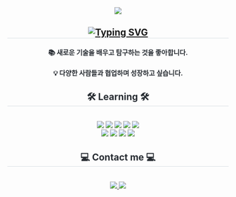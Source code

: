 <div align= "center">
    <img src="https://capsule-render.vercel.app/api?type=waving&color=gradient&height=240&text=Hello👋%20J.K.%20World%20!&animation=fadeIn&fontColor=000000&fontSize=70" />
    </div>
    <div align= "center"> 
    <h2 style="border-bottom: 1px solid #d8dee4; color: #282d33;"><a href="https://git.io/typing-svg"><img src="https://readme-typing-svg.demolab.com?font=Jua&size=28&pause=1000&color=D8DEE4&vCenter=true&width=800&lines=%F0%9F%9A%80+%ED%94%84%EB%A1%A0%ED%8A%B8%EC%97%94%EB%93%9C+%EA%B0%9C%EB%B0%9C%EC%9E%90%EA%B0%80+%EB%90%98%EA%B8%B0+%EC%9C%84%ED%95%B4+%EB%81%8A%EC%9E%84%EC%97%86%EC%9D%B4+%EB%B0%B0%EC%9A%B0%EA%B3%A0+%EC%84%B1%EC%9E%A5%ED%95%98%EB%8A%94+%EC%A4%91%EC%9E%85%EB%8B%88%EB%8B%A4.+%F0%9F%9A%80" alt="Typing SVG" /></a>
</h2>  
    <div style="font-weight: 700; font-size: 15px; text-align: center; color: #282d33;"><h4>📚 새로운 기술을 배우고 탐구하는 것을 좋아합니다.</h4><h4>💡 다양한 사람들과 협업하며 성장하고 싶습니다.</h4></div> 
    </div>
    <div align= "center">
    <h2 style="border-bottom: 1px solid #d8dee4; color: #282d33;">🛠️ Learning 🛠️</h2> <br> 
    <div style="margin: 0 auto; text-align: center;" align= "center"> <img src="https://img.shields.io/badge/HTML5-E34F26?style=for-the-badge&logo=HTML5&logoColor=white">
          <img src="https://img.shields.io/badge/CSS3-1572B6?style=for-the-badge&logo=CSS3&logoColor=white">
          <img src="https://img.shields.io/badge/Javascript-F7DF1E?style=for-the-badge&logo=Javascript&logoColor=white">
          <img src="https://img.shields.io/badge/Java-007396?style=for-the-badge&logo=Java&logoColor=white">
          <img src="https://img.shields.io/badge/Android-3DDC84?style=for-the-badge&logo=Android&logoColor=white">
          <br/><img src="https://img.shields.io/badge/React-61DAFB?style=for-the-badge&logo=React&logoColor=white">
          <img src="https://img.shields.io/badge/Next.js-000000?style=for-the-badge&logo=Next.js&logoColor=white">
          <img src="https://img.shields.io/badge/Figma-F24E1E?style=for-the-badge&logo=Figma&logoColor=white">
          <img src="https://img.shields.io/badge/MySQL-4479A1?style=for-the-badge&logo=MySQL&logoColor=white">
          </div><div></div>
    </div>
    <div align= "center">
    <h2 style="border-bottom: 1px solid #d8dee4; color: #282d33;">💻 Contact me 💻</h2> <br> 
    <div align= "center"> <a href=https://www.instagram.com/wn._rud__dl/> <img src="https://img.shields.io/badge/Instagram-E4405F?style=for-the-badge&logo=Instagram&logoColor=white&link=https://www.instagram.com/wn._rud__dl/"> </a>
         <a href=mailto:hjk000hjk17@gmail.com> <img src="https://img.shields.io/badge/Gmail-EA4335?style=for-the-badge&logo=Gmail&logoColor=white&link=mailto:hjk000hjk17@gmail.com"> </a>
          </div> 
    </div>
    
<!--
**H-JuKyung/H-JuKyung** is a ✨ _special_ ✨ repository because its `README.md` (this file) appears on your GitHub profile.

Here are some ideas to get you started:

- 🔭 I’m currently working on ...
- 🌱 I’m currently learning ...
- 👯 I’m looking to collaborate on ...
- 🤔 I’m looking for help with ...
- 💬 Ask me about ...
- 📫 How to reach me: ...
- 😄 Pronouns: ...
- ⚡ Fun fact: ...
-->
